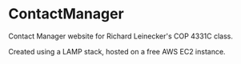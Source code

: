 # ContactManager

Contact Manager website for Richard Leinecker's COP 4331C class.

Created using a LAMP stack, hosted on a free AWS EC2 instance.

